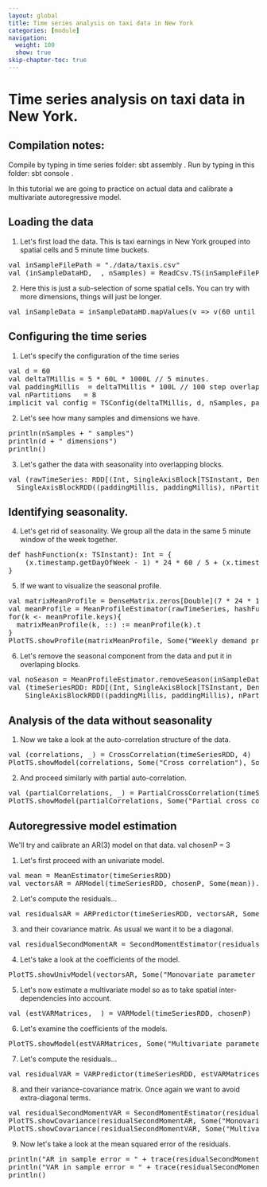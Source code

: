 ```yaml
---
layout: global
title: Time series analysis on taxi data in New York
categories: [module]
navigation:
  weight: 100
  show: true
skip-chapter-toc: true
---
```


# Time series analysis on taxi data in New York.

## Compilation notes:
Compile by typing in time series folder: sbt assembly .
Run by typing in this folder: sbt console .

In this tutorial we are going to practice on actual data
and calibrate a multivariate autoregressive model.

## Loading the data

1. Let's first load the data. This is taxi earnings in New York
grouped into spatial cells and 5 minute time buckets.
<div class="codetabs">
<div data-lang="scala" markdown="1">
<pre class="prettyprint lang-bsh">
val inSampleFilePath = "./data/taxis.csv"
val (inSampleDataHD, _, nSamples) = ReadCsv.TS(inSampleFilePath)
</pre>
</div>
</div>

2. Here this is just a sub-selection of some spatial cells.
You can try with more dimensions, things will just be longer.
<div class="codetabs">
<div data-lang="scala" markdown="1">
<pre class="prettyprint lang-bsh">
val inSampleData = inSampleDataHD.mapValues(v => v(60 until 120))
</pre>
</div>
</div>

## Configuring the time series

1. Let's specify the configuration of the time series
<div class="codetabs">
<div data-lang="scala" markdown="1">
<pre class="prettyprint lang-bsh">
val d = 60
val deltaTMillis = 5 * 60L * 1000L // 5 minutes.
val paddingMillis  = deltaTMillis * 100L // 100 step overlap.
val nPartitions   = 8
implicit val config = TSConfig(deltaTMillis, d, nSamples, paddingMillis.toDouble)
</pre>
</div>
</div>

2. Let's see how many samples and dimensions we have.
<div class="codetabs">
<div data-lang="scala" markdown="1">
<pre class="prettyprint lang-bsh">
println(nSamples + " samples")
println(d + " dimensions")
println()
</pre>
</div>
</div>

3. Let's gather the data with seasonality into overlapping blocks.
<div class="codetabs">
<div data-lang="scala" markdown="1">
<pre class="prettyprint lang-bsh">
val (rawTimeSeries: RDD[(Int, SingleAxisBlock[TSInstant, DenseVector[Double]])], _) =
  SingleAxisBlockRDD((paddingMillis, paddingMillis), nPartitions, inSampleData)
</pre>
</div>
</div>

## Identifying seasonality.

4. Let's get rid of seasonality. We group all the data in the same 5 minute window of the week together.
<div class="codetabs">
<div data-lang="scala" markdown="1">
<pre class="prettyprint lang-bsh">
def hashFunction(x: TSInstant): Int = {
    (x.timestamp.getDayOfWeek - 1) * 24 * 60 / 5 + (x.timestamp.getMinuteOfDay - 1) / 5
}
</pre>
</div>
</div>

5. If we want to visualize the seasonal profile.
<div class="codetabs">
<div data-lang="scala" markdown="1">
<pre class="prettyprint lang-bsh">
val matrixMeanProfile = DenseMatrix.zeros[Double](7 * 24 * 12, d)
val meanProfile = MeanProfileEstimator(rawTimeSeries, hashFunction)
for(k <- meanProfile.keys){
  matrixMeanProfile(k, ::) := meanProfile(k).t
}
PlotTS.showProfile(matrixMeanProfile, Some("Weekly demand profile"), Some("Weekly_demand_profile.png"))
</pre>
</div>
</div>

6.  Let's remove the seasonal component from the data and put it in overlaping blocks.
<div class="codetabs">
<div data-lang="scala" markdown="1">
<pre class="prettyprint lang-bsh">
val noSeason = MeanProfileEstimator.removeSeason(inSampleData, hashFunction, meanProfile)
val (timeSeriesRDD: RDD[(Int, SingleAxisBlock[TSInstant, DenseVector[Double]])], _) =
    SingleAxisBlockRDD((paddingMillis, paddingMillis), nPartitions, noSeason)
</pre>
</div>
</div>

## Analysis of the data without seasonality

1. Now we take a look at the auto-correlation structure of the data.
<div class="codetabs">
<div data-lang="scala" markdown="1">
<pre class="prettyprint lang-bsh">
val (correlations, _) = CrossCorrelation(timeSeriesRDD, 4)
PlotTS.showModel(correlations, Some("Cross correlation"), Some("Correlations_taxis.png"))
</pre>
</div>
</div>

2. And proceed similarly with partial auto-correlation.
<div class="codetabs">
<div data-lang="scala" markdown="1">
<pre class="prettyprint lang-bsh">
val (partialCorrelations, _) = PartialCrossCorrelation(timeSeriesRDD,4)
PlotTS.showModel(partialCorrelations, Some("Partial cross correlation"), Some("Partial_correlation_taxis.png"))
</pre>
</div>
</div>

## Autoregressive model estimation

We'll try and calibrate an AR(3) model on that data.
val chosenP = 3

1. Let's first proceed with an univariate model.
<div class="codetabs">
<div data-lang="scala" markdown="1">
<pre class="prettyprint lang-bsh">
val mean = MeanEstimator(timeSeriesRDD)
val vectorsAR = ARModel(timeSeriesRDD, chosenP, Some(mean)).map(_.covariation)
</pre>
</div>
</div>

2. Let's compute the residuals...
<div class="codetabs">
<div data-lang="scala" markdown="1">
<pre class="prettyprint lang-bsh">
val residualsAR = ARPredictor(timeSeriesRDD, vectorsAR, Some(mean))
</pre>
</div>
</div>

3. and their covariance matrix. As usual we want it to be a diagonal.
<div class="codetabs">
<div data-lang="scala" markdown="1">
<pre class="prettyprint lang-bsh">
val residualSecondMomentAR = SecondMomentEstimator(residualsAR)
</pre>
</div>
</div>

4. Let's take a look at the coefficients of the model.
<div class="codetabs">
<div data-lang="scala" markdown="1">
<pre class="prettyprint lang-bsh">
PlotTS.showUnivModel(vectorsAR, Some("Monovariate parameter estimates"), Some("Univariate_model_taxis.png"))
</pre>
</div>
</div>

5. Let's now estimate a multivariate model so as to take spatial inter-dependencies into account.
<div class="codetabs">
<div data-lang="scala" markdown="1">
<pre class="prettyprint lang-bsh">
val (estVARMatrices, _) = VARModel(timeSeriesRDD, chosenP)
</pre>
</div>
</div>

6. Let's examine the coefficients of the models.
<div class="codetabs">
<div data-lang="scala" markdown="1">
<pre class="prettyprint lang-bsh">
PlotTS.showModel(estVARMatrices, Some("Multivariate parameter estimates"), Some("VAR_model_taxis.png"))
</pre>
</div>
</div>

7. Let's compute the residuals...
<div class="codetabs">
<div data-lang="scala" markdown="1">
<pre class="prettyprint lang-bsh">
val residualVAR = VARPredictor(timeSeriesRDD, estVARMatrices, Some(mean))
</pre>
</div>
</div>

8. and their variance-covariance matrix. Once again we want to avoid extra-diagonal terms.
<div class="codetabs">
<div data-lang="scala" markdown="1">
<pre class="prettyprint lang-bsh">
val residualSecondMomentVAR = SecondMomentEstimator(residualVAR)
PlotTS.showCovariance(residualSecondMomentAR, Some("Monovariate residual covariance"), Some("Monovariate_res_covariance_taxis.png"))
PlotTS.showCovariance(residualSecondMomentVAR, Some("Multivariate residual covariance"), Some("Multivariate_res_covariance_taxis.png"))
</pre>
</div>
</div>

9. Now let's take a look at the mean squared error of the residuals.
<div class="codetabs">
<div data-lang="scala" markdown="1">
<pre class="prettyprint lang-bsh">
println("AR in sample error = " + trace(residualSecondMomentAR))
println("VAR in sample error = " + trace(residualSecondMomentVAR))
println()
</pre>
</div>
</div>